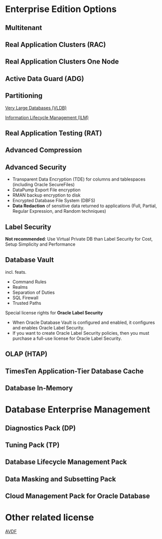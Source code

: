 
# Enterprise Edition Options

## Multitenant

## Real Application Clusters (RAC)
## Real Application Clusters One Node
## Active Data Guard (ADG)
## Partitioning
[Very Large Databases (VLDB)](https://docs.oracle.com/en/database/oracle/oracle-database/23/vldbg/partition-intro.html#GUID-D01AB935-0567-42C5-B21E-FB36BA9C7BAD)

[Information Lifecycle Management (ILM)](https://docs.oracle.com/en/database/oracle/oracle-database/23/vldbg/partition-intro.html#GUID-F52682CF-9EF7-4E3A-9257-8A1D331C3C87)

## Real Application Testing (RAT)
## Advanced Compression
## Advanced Security
- Transparent Data Encryption (TDE) for columns and tablespaces (including Oracle SecureFiles)
- DataPump Export File encryption
- RMAN backup encryption to disk
- Encrypted Database File System (DBFS)
- **Data Redaction** of sensitive data returned to applications (Full, Partial, Regular Expression, and Random techniques)

## Label Security
**Not recommended**: Use Virtual Private DB than Label Security for Cost, Setup Simplicity and Performance
## Database Vault
incl. feats.
- Command Rules
- Realms
- Separation of Duties
- SQL Firewall
- Trusted Paths

Special license rights for **Oracle Label Security**
- When Oracle Database Vault is configured and enabled, it configures and enables Oracle Label Security.
- If you want to create Oracle Label Security policies, then you must purchase a full-use license for Oracle Label Security.

## OLAP (HTAP)
## TimesTen Application-Tier Database Cache
## Database In-Memory

# Database Enterprise Management
## Diagnostics Pack (DP)
## Tuning Pack (TP)
## Database Lifecycle Management Pack
## Data Masking and Subsetting Pack
## Cloud Management Pack for Oracle Database

# Other related license
[AVDF](https://github.com/davidkhala/oracle/tree/main/AVDF)

